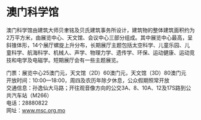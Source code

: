 # 澳门科学馆  
澳门科学馆由建筑大师贝聿铭及贝氏建筑事务所设计，建筑物的整体建筑面积约为2万平方米，由展览中心、天文馆、会议中心三部分组成。其中展览中心最高，呈斜锥体形，14个展厅螺旋上升分布，长期展厅主题包括太空科学、儿童乐园、儿童科学、航海科学、机械人、声学、物理力学、遗传学、环保、运动健康、运动竞技和电学及电磁学。短期展厅会有一些主题展览。  

门票：展览中心25澳门元，天文馆（2D）60澳门元，天文馆（3D）80澳门元  
开放时间：10:00—18:00，周四及农历年除夕休息，公众假期照常开放  
交通信息：孙逸仙大马路；开往观音像方向的公交3A、8、10A、12及17S路到公共汽车站（M266）  
电话：28880822  
网址：<a href="http://www.msc.org.mo" target="_blank">www.msc.org.mo</a>  
